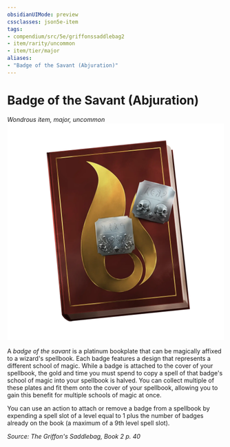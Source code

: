 ```yaml
---
obsidianUIMode: preview
cssclasses: json5e-item
tags:
- compendium/src/5e/griffonssaddlebag2
- item/rarity/uncommon
- item/tier/major
aliases: 
- "Badge of the Savant (Abjuration)"
---
```

# Badge of the Savant (Abjuration)
*Wondrous item, major, uncommon*  
![](https://raw.githubusercontent.com/TheGiddyLimit/homebrew-img/main/img/GriffonsSaddlebag2/Items/Badge-of-the-Savant.webp#right)  


A *badge of the savant* is a platinum bookplate that can be magically affixed to a wizard's spellbook. Each badge features a design that represents a different school of magic. While a badge is attached to the cover of your spellbook, the gold and time you must spend to copy a spell of that badge's school of magic into your spellbook is halved. You can collect multiple of these plates and fit them onto the cover of your spellbook, allowing you to gain this benefit for multiple schools of magic at once.

You can use an action to attach or remove a badge from a spellbook by expending a spell slot of a level equal to 1 plus the number of badges already on the book (a maximum of a 9th level spell slot).

*Source: The Griffon's Saddlebag, Book 2 p. 40*